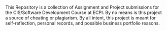 This Repository is a collection of Assignment and Project submissions for the CIS/Software Development Course at ECPI. By no means is this project a source of cheating or plagiarism. By all intent, this project is meant for self-reflection, personal records, and possible business portfolio reasons.

